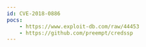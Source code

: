 ```yaml
---
id: CVE-2018-0886
pocs:
    - https://www.exploit-db.com/raw/44453
    - https://github.com/preempt/credssp
---
```

